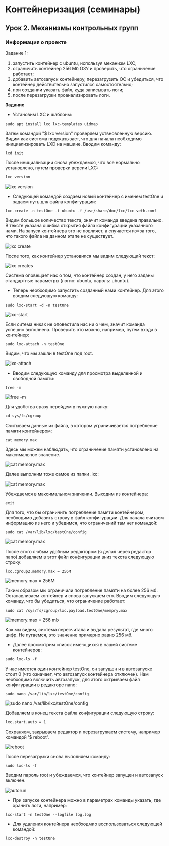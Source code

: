 # Контейнеризация (семинары)

## Урок 2. Механизмы контрольных групп

### **Информация о проекте**

Задание 1:
1) запустить контейнер с ubuntu, используя механизм LXC;
2) ограничить контейнер 256 Мб ОЗУ и проверить, что ограничение работает;
3) добавить автозапуск контейнеру, перезагрузить ОС и убедиться, что контейнер действительно запустился самостоятельно;
4) при создании указать файл, куда записывать логи;
5) после перезагрузки проанализировать логи.

**Задание**

* Установим LXC и шаблоны:
```
sudo apt install lxc lxc-templates uidmap
```

Затем командой "$ lxc version" проверяем уствновленную версию. Видим как система подсказывает, что для начала необходимо инициализировать LXD на машине. Вводим команду:
```
lxd init
```

После инициализации снова убеждаемся, что все нормально установлено, путем проверки версии LXC:
```
lxc version
```

![lxc version](https://github.com/Iv4nGB/Containers_Seminar_2/blob/main/Containers_Seminar_2/20-19-21.png)

* Следующей командой создаем новый контейнер с именем testOne и задаем путь для файла конфигурации:
```
lxc-create -n testOne -t ubuntu -f /usr/share/doc/lxc/lxc-veth.conf 
```

Видим большое количество текста, значит команда введена правильно. В тексте указана ошибка открытия файла конфигурации указанного нами. На запуск контейнера это не повлияет, а случается из=за того, что такого файла на данном этапе не существует.

![lxc create](https://github.com/Iv4nGB/Containers_Seminar_2/blob/main/Containers_Seminar_2/20-32-30.png)


После того, как контейнер установился мы видим следующий текст:

![lxc creates](https://github.com/Iv4nGB/Containers_Seminar_2/blob/main/Containers_Seminar_2/20-42-39.png)

Система оповещает нас о том, что контейнер создан, у него заданы стандартные параметры (логин: ubuntu, пароль: ubuntu).


* Теперь необходимо запустить созданный нами контейнер. Для этого вводим следующую команду:
```
sudo lxc-start -d -n testOne
```

![lxc-start](https://github.com/Iv4nGB/Containers_Seminar_2/blob/main/Containers_Seminar_2/21-24-36.png)

Если ситема никак не оповестила нас ни о чем, значит команда успешно выполнена. Проверить это можно, например, путем входа в контейнер:
```
sudo lxc-attach -n testOne
```

Видим, что мы зашли в testOne под root.

![lxc-attach](https://github.com/Iv4nGB/Containers_Seminar_2/blob/main/Containers_Seminar_2/21-25-25.png)


* Вводим следующую команду для просмотра выделенной и свободной памяти:
```
free -m
```

![free -m](https://github.com/Iv4nGB/Containers_Seminar_2/blob/main/Containers_Seminar_2/21-26-00.png)


Для удобства сразу перейдем в нужную папку:
```
cd sys/fs/cgroup
```

Считываем данные из файла, в котором уграничивается потребление памяти контейнером:
```
cat memory.max
```
Здесь мы можем наблюдать, что ограничение памяти установлено на максимальное значение.

![cat memory.max](https://github.com/Iv4nGB/Containers_Seminar_2/blob/main/Containers_Seminar_2/21-31-24.png)

Далее выполним тоже самое из папки .lxc:

![cat memory.max](https://github.com/Iv4nGB/Containers_Seminar_2/blob/main/Containers_Seminar_2/21-58-06.png)

Убеждаемся в максимальном значении. Выходим из контейнера:
```
exit
```


Для того, что бы ограничить потребление памяти контейнером, необходимо добавить строку в файл конфигурации. Для начала считаем информацию из него и убедимся, что ограничений там нет командой:
```
sudo cat /var/lib/lxc/testOne/config
```

![cat memory.max](https://github.com/Iv4nGB/Containers_Seminar_2/blob/main/Containers_Seminar_2/21-59-32.png)


После этого любым удобным редактором (я делал через редактор nano) добавляем в этот файл конфигурации вниз текста следующую строку:

```
lxc.cgroup2.memory.max = 256M
```

![memory.max = 256M](https://github.com/Iv4nGB/Containers_Seminar_2/blob/main/Containers_Seminar_2/22-01-40.png)


Таким образом мы ограничили потребление памяти на более 256 мб.
Останавливаем контейнер и снова запускаем его.
Вводим следующую команду, что бы убедиться, что ограничение работает:
```
sudo cat /sys/fs/cgroup/lxc.payload.testOne/mempry.max
```

![memory.max = 256 mb](https://github.com/Iv4nGB/Containers_Seminar_2/blob/main/Containers_Seminar_2/22-04-11.png)

Как мы видим, система пересчитала и выдала результат, где много цифр. Не пугаемся, это значение примерно равно 256 мб.


* Далее просмотрим список имеющихся в нашей системе контейнеров:
```
sudo lxc-ls -f
```
 У нас имеется один контейнер testOne, он запущен и в автозапуске стоит 0 (что означает, что автозапуск контейнера отключен).
 Нам необходимо включить автозапуск, для этого октрываем файл конфигурации в редакторе nano:
```
sudo nano /var/lib/lxc/testOne/config
```

![sudo nano /var/lib/lxc/testOne/config](https://github.com/Iv4nGB/Containers_Seminar_2/blob/main/Containers_Seminar_2/22-04-56.png)

Добавляем в конец текста файла конфигурации следующую строку:
```
lxc.start.auto = 1
```

Сохраняем, закрываем редактор и перезагружаем систему, например командой '$ reboot'.

![reboot](https://github.com/Iv4nGB/Containers_Seminar_2/blob/main/Containers_Seminar_2/22-06-03.png)


После перезагрузки снова выполняем команду:

```
sudo lxc-ls -f
```

Вводим пароль root и убеждаемся, что контейнер запущен и автозапуск включен.

![autorun](https://github.com/Iv4nGB/Containers_Seminar_2/blob/main/Containers_Seminar_2/22-08-30.png)


* При запуске контейнера можно в параметрах команды указать, где хранить логи, например:
```
lxc-start -n testOne --logfile log.log
```


* Для удаления контейнера необходмио воспользоваться следующей командой:
```
lxc-destroy -n testOne
```
